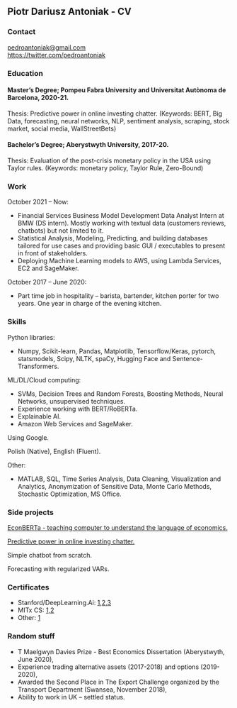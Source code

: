 ## Piotr Dariusz Antoniak - CV

### Contact

pedroantoniak@gmail.com <br/>
https://twitter.com/pedroantoniak

### Education
#### Master’s Degree; Pompeu Fabra University and Universitat Autònoma de Barcelona, 2020-21.

Thesis: Predictive power in online investing chatter. 
(Keywords: BERT, Big Data, forecasting, neural networks, NLP, sentiment analysis, scraping, stock market, social media, WallStreetBets)

#### Bachelor’s Degree; Aberystwyth University, 2017-20.

Thesis: Evaluation of the post-crisis monetary policy in the USA using Taylor rules. 
(Keywords: monetary policy, Taylor Rule, Zero-Bound)
### Work

October 2021 – Now:
-	Financial Services Business Model Development Data Analyst Intern at BMW (DS intern). Mostly working with textual data (customers reviews, chatbots) but not limited to it. 
-	Statistical Analysis, Modeling, Predicting, and building databases tailored for use cases and providing basic GUI / executables to present in front of stakeholders. 
-	Deploying Machine Learning models to AWS, using Lambda Services, EC2 and SageMaker.

October 2017 – June 2020:
-	Part time job in hospitality – barista, bartender, kitchen porter for two years. One year in charge of the evening kitchen.

### Skills

Python libraries: 
-	Numpy, Scikit-learn, Pandas, Matplotlib, Tensorflow/Keras, pytorch, statsmodels, Scipy, NLTK, spaCy, Hugging Face and Sentence-Transformers.


ML/DL/Cloud computing:
-	SVMs, Decision Trees and Random Forests, Boosting Methods, Neural Networks, unsupervised techniques. 
-	Experience working with BERT/RoBERTa.
-	Explainable AI. 
-	Amazon Web Services and SageMaker.

Using Google.

Polish (Native), English (Fluent).

Other:
-	MATLAB, SQL, Time Series Analysis, Data Cleaning, Visualization and Analytics, Anonymization of Sensitive Data, Monte Carlo Methods, Stochastic Optimization, MS Office.


### Side projects

[EconBERTa - teaching computer to understand the language of economics.](https://github.com/PiotrAntoniak/EconBERTa/blob/main/EconBERTa.pdf)

[Predictive power in online investing chatter.](https://github.com/PiotrAntoniak/M_T/blob/main/PiotrAntoniak_MT_070621.pdf)

Simple chatbot from scratch.

Forecasting with regularized VARs.

### Certificates 
- Stanford/DeepLearning.Ai: [1](https://www.coursera.org/account/accomplishments/verify/TUMZBPKPXWJR),[2](https://coursera.org/share/5885cbc461cb32adccc8f9ca2bfc501d),[3](https://coursera.org/share/ef2e4b0807353cc118729b1952a9f2d7)
- MITx CS: [1](https://courses.edx.org/certificates/8e8b7ef040ec4408ad014947a92c3739),[2](https://courses.edx.org/certificates/0ae3febe0079442e973ca4b34d303592)
- Other: [1](https://www.coursera.org/account/accomplishments/verify/CH8CYH52RU62)

### Random stuff 
-	T Maelgwyn Davies Prize - Best Economics Dissertation (Aberystwyth, June 2020),
-	Experience trading alternative assets (2017-2018) and options (2019-2020),
-	Awarded the Second Place in The Export Challenge organized by the Transport Department (Swansea, November 2018),
-	Ability to work in UK – settled status.
